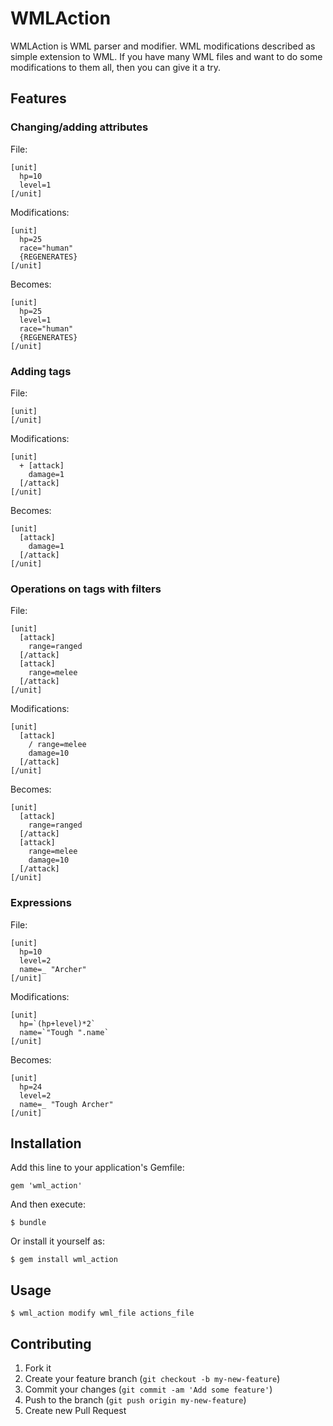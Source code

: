 # WMLAction

WMLAction is WML parser and modifier. WML modifications described as simple extension to WML. If you have many WML files and want to do some modifications to them all, then you can give it a try.

## Features

### Changing/adding attributes
File:
```
[unit]
  hp=10
  level=1
[/unit]
```
Modifications:
```
[unit]
  hp=25
  race="human"
  {REGENERATES}
[/unit]
```
Becomes:
```
[unit]
  hp=25
  level=1
  race="human"
  {REGENERATES}
[/unit]
```
### Adding tags
File:
```
[unit]
[/unit]
```
Modifications:
```
[unit]
  + [attack]
    damage=1
  [/attack]
[/unit]
```
Becomes:
```
[unit]
  [attack]
    damage=1
  [/attack]
[/unit]
```

### Operations on tags with filters
File:
```
[unit]
  [attack]
    range=ranged
  [/attack]
  [attack]
    range=melee
  [/attack]
[/unit]
```
Modifications:
```
[unit]
  [attack]
    / range=melee
    damage=10
  [/attack]
[/unit]
```
Becomes:
```
[unit]
  [attack]
    range=ranged
  [/attack]
  [attack]
    range=melee
    damage=10
  [/attack]
[/unit]
```

### Expressions
File:
```
[unit]
  hp=10
  level=2
  name=_ "Archer"
[/unit]
```
Modifications:
```
[unit]
  hp=`(hp+level)*2`
  name=`"Tough ".name`
[/unit]
```
Becomes:
```
[unit]
  hp=24
  level=2
  name=_ "Tough Archer"
[/unit]
```

## Installation

Add this line to your application's Gemfile:

    gem 'wml_action'

And then execute:

    $ bundle

Or install it yourself as:

    $ gem install wml_action

## Usage

    $ wml_action modify wml_file actions_file

## Contributing

1. Fork it
2. Create your feature branch (`git checkout -b my-new-feature`)
3. Commit your changes (`git commit -am 'Add some feature'`)
4. Push to the branch (`git push origin my-new-feature`)
5. Create new Pull Request

